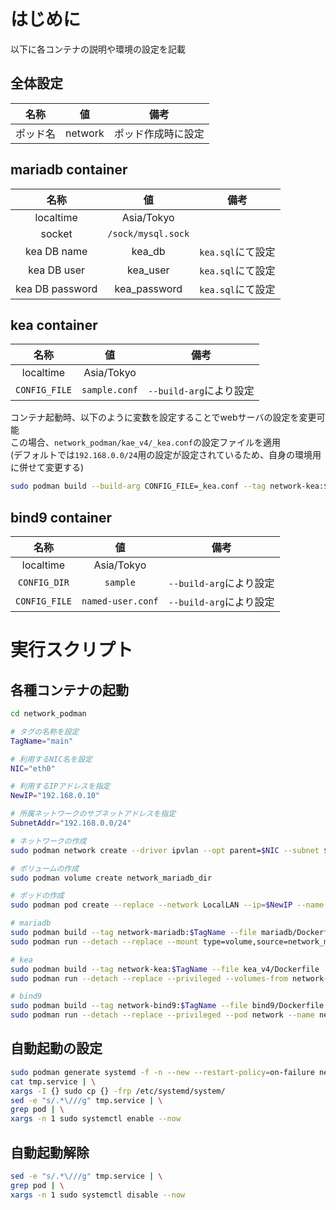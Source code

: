 # はじめに
以下に各コンテナの説明や環境の設定を記載

## 全体設定
|名称|値|備考|
|:-:|:-:|:-:|
|ポッド名|network|ポッド作成時に設定|

## mariadb container
|名称|値|備考|
|:-:|:-:|:-:|
|localtime|Asia/Tokyo|
|socket|`/sock/mysql.sock`|
|kea DB name|kea_db|`kea.sql`にて設定|
|kea DB user|kea_user|`kea.sql`にて設定|
|kea DB password|kea_password|`kea.sql`にて設定|

## kea container
|名称|値|備考|
|:-:|:-:|:-:|
|localtime|Asia/Tokyo|
|`CONFIG_FILE`|`sample.conf`|`--build-arg`により設定|

コンテナ起動時、以下のように変数を設定することでwebサーバの設定を変更可能  
この場合、`network_podman/kae_v4/_kea.conf`の設定ファイルを適用  
(デフォルトでは`192.168.0.0/24`用の設定が設定されているため、自身の環境用に併せて変更する)  
```bash
sudo podman build --build-arg CONFIG_FILE=_kea.conf --tag network-kea:$TagName --file kea_v4/Dockerfile .
```

## bind9 container
|名称|値|備考|
|:-:|:-:|:-:|
|localtime|Asia/Tokyo|
|`CONFIG_DIR`|`sample`|`--build-arg`により設定|
|`CONFIG_FILE`|`named-user.conf`|`--build-arg`により設定|

# 実行スクリプト

## 各種コンテナの起動
<!-- ブランチの切り替えにより、alpineをベースとしたイメージにも変更可能 -->
```bash
cd network_podman

# タグの名称を設定
TagName="main"

# 利用するNIC名を設定
NIC="eth0"

# 利用するIPアドレスを指定
NewIP="192.168.0.10"

# 所属ネットワークのサブネットアドレスを指定
SubnetAddr="192.168.0.0/24"

# ネットワークの作成
sudo podman network create --driver ipvlan --opt parent=$NIC --subnet $SubnetAddr LocalLAN

# ボリュームの作成
sudo podman volume create network_mariadb_dir

# ポッドの作成
sudo podman pod create --replace --network LocalLAN --ip=$NewIP --name network

# mariadb
sudo podman build --tag network-mariadb:$TagName --file mariadb/Dockerfile
sudo podman run --detach --replace --mount type=volume,source=network_mariadb_dir,destination=/var/lib/mysql --pod network --name network-mariadb network-mariadb:$TagName

# kea
sudo podman build --tag network-kea:$TagName --file kea_v4/Dockerfile
sudo podman run --detach --replace --privileged --volumes-from network-mariadb --pod network --name network-kea network-kea:$TagName

# bind9
sudo podman build --tag network-bind9:$TagName --file bind9/Dockerfile
sudo podman run --detach --replace --privileged --pod network --name network-bind9 network-bind9:$TagName
```

## 自動起動の設定
```sh
sudo podman generate systemd -f -n --new --restart-policy=on-failure network >tmp.service
cat tmp.service | \
xargs -I {} sudo cp {} -frp /etc/systemd/system/
sed -e "s/.*\///g" tmp.service | \
grep pod | \
xargs -n 1 sudo systemctl enable --now
```

## 自動起動解除
```sh
sed -e "s/.*\///g" tmp.service | \
grep pod | \
xargs -n 1 sudo systemctl disable --now
```
